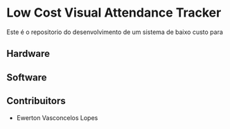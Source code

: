 # Low Cost Visual Attendance Tracker

Este é o repositorio do desenvolvimento de um sistema de baixo custo para 

## Hardware


## Software

##

## Contribuitors

* Ewerton Vasconcelos Lopes 